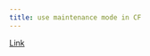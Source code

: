 ```yaml
---
title: use maintenance mode in CF
---
```


[Link](https://developers.cloudflare.com/fundamentals/basic-tasks/maintenance-mode/)
